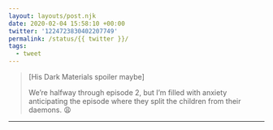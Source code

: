 ```yaml
---
layout: layouts/post.njk
date: 2020-02-04 15:58:10 +00:00
twitter: '1224723830402207749'
permalink: /status/{{ twitter }}/
tags: 
  - tweet
---
```


> &#91;His Dark Materials spoiler maybe&#93;
> 
> We’re halfway through episode 2, but I’m filled with anxiety anticipating the episode where they split the children from their daemons. 😩

---
